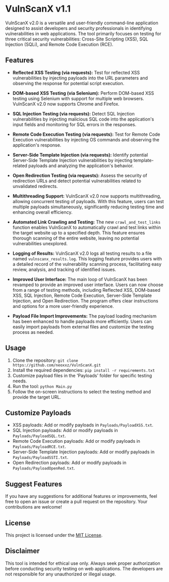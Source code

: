 # VulnScanX v1.1

VulnScanX v2.0 is a versatile and user-friendly command-line application designed to assist developers and security professionals in identifying vulnerabilities in web applications. The tool primarily focuses on testing for three critical security vulnerabilities: Cross-Site Scripting (XSS), SQL Injection (SQLi), and Remote Code Execution (RCE).

## Features

- **Reflected XSS Testing (via requests):** Test for reflected XSS vulnerabilities by injecting payloads into the URL parameters and observing the response for potential script execution.

- **DOM-based XSS Testing (via Selenium):** Perform DOM-based XSS testing using Selenium with support for multiple web browsers. VulnScanX v2.0 now supports Chrome and Firefox.

- **SQL Injection Testing (via requests):** Detect SQL Injection vulnerabilities by injecting malicious SQL code into the application's input fields and monitoring for SQL errors in the responses.

- **Remote Code Execution Testing (via requests):** Test for Remote Code Execution vulnerabilities by injecting OS commands and observing the application's response.

- **Server-Side Template Injection (via requests):** Identify potential Server-Side Template Injection vulnerabilities by injecting template-related payloads and analyzing the application's behavior.

- **Open Redirection Testing (via requests):** Assess the security of redirection URLs and detect potential vulnerabilities related to unvalidated redirects.

- **Multithreading Support:** VulnScanX v2.0 now supports multithreading, allowing concurrent testing of payloads. With this feature, users can test multiple payloads simultaneously, significantly reducing testing time and enhancing overall efficiency.

- **Automated Link Crawling and Testing:** The new `crawl_and_test_links` function enables VulnScanX to automatically crawl and test links within the target website up to a specified depth. This feature ensures thorough scanning of the entire website, leaving no potential vulnerabilities unexplored.

- **Logging of Results:** VulnScanX v2.0 logs all testing results to a file named `vulnscanx_results.log`. This logging feature provides users with a detailed record of the vulnerability scanning process, facilitating easy review, analysis, and tracking of identified issues.

- **Improved User Interface:** The main loop of VulnScanX has been revamped to provide an improved user interface. Users can now choose from a range of testing methods, including Reflected XSS, DOM-based XSS, SQL Injection, Remote Code Execution, Server-Side Template Injection, and Open Redirection. The program offers clear instructions and options for a more user-friendly experience.

- **Payload File Import Improvements:** The payload loading mechanism has been enhanced to handle payloads more efficiently. Users can easily import payloads from external files and customize the testing process as needed.

## Usage

1. Clone the repository: `git clone https://github.com/neoxxz/VulnScanX.git`
2. Install the required dependencies: `pip install -r requirements.txt`
3. Customize payload files in the 'Payloads' folder for specific testing needs.
4. Run the tool: `python Main.py`
5. Follow the on-screen instructions to select the testing method and provide the target URL.

## Customize Payloads

- XSS payloads: Add or modify payloads in `Payloads/PayloadXSS.txt`.
- SQL Injection payloads: Add or modify payloads in `Payloads/PayloadSQL.txt`.
- Remote Code Execution payloads: Add or modify payloads in `Payloads/PayloadRCE.txt`.
- Server-Side Template Injection payloads: Add or modify payloads in `Payloads/PayloadSSTI.txt`.
- Open Redirection payloads: Add or modify payloads in `Payloads/PayloadOpenRed.txt`.

## Suggest Features

If you have any suggestions for additional features or improvements, feel free to open an issue or create a pull request on the repository. Your contributions are welcome!

## License

This project is licensed under the [MIT License](https://github.com/neoxxz/VulnScanX/blob/main/LICENSE).

## Disclaimer

This tool is intended for ethical use only. Always seek proper authorization before conducting security testing on web applications. The developers are not responsible for any unauthorized or illegal usage.
